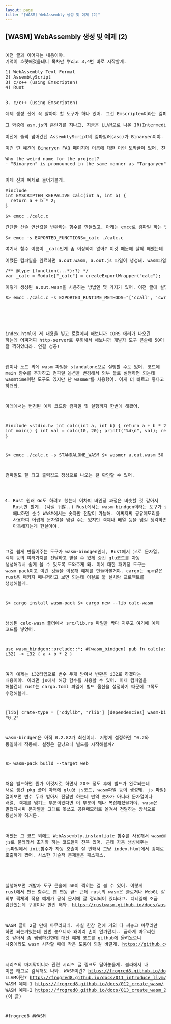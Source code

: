 ```yaml
---
layout: page
title: "[WASM] WebAssembly 생성 및 예제 (2)"
---
```


## [WASM] WebAssembly 생성 및 예제 (2)

<pre>

예전 글과 이어지는 내용이야. 
기억이 흐릿해졌을테니 목차만 뿌리고 3,4번 바로 시작할게.

1) WebAssembly Text Format
2) AssemblyScript
3) c/c++ (using Emscripten)
4) Rust


3. c/c++ (using Emscripten)

예제 생성 전에 꼭 알아야 할 도구가 하나 있어. 그건 Emscripten이라는 컴파일러 도구인데 LLVM의 back-end 컴파일러 도구 중 하나야. be라고 하니까 IR(Intermediate Representation)에서 기계어 변환만 말하는 것 같은데 사실 Emcripten의 최초 목적은 c/c++ 코드를 자바스크립트로 변환하는 거였어. 

그 와중에 asm.js의 혼란기를 지나고, 지금은 LLVM으로 나온 IR(Intermediate Representation) 파일을 .wasm으로 변경하는 작업을 하고 있어. 컴파일러 front-end(혹은 middle-end)에서 나온 .bc/.ll 파일들 말이야. Emscripten은 Binaryen 이라는 툴과 같이 설명해야 하는데 깊이 들어가면 툴 설명만 한가득일테니 간단히만 써볼게. (사실 아는게 없어..)

이전에 슬쩍 넘어갔던 AssemblyScript의 컴파일러(asc)가 Binaryen이야. node_modules에 설치되는 그거. 그리고 WebAssembly -> js로 변환도 가능하고, WASM -> IR optimizing -> WASM 변환도 가능해. 저 마지막 기능은 뭐냐하면 Emscripten 자체적인 최적화는 부족하기 때문에 최적화 툴로써 Binaryen을 사용하는데 더 작고, 더 빠른 WASM 파일이 추출된다고 해.

이건 딴 얘긴데 Binaryen FAQ 페이지에 이름에 대한 이런 토막글이 있어. 친절하게 발음 방법도 알려주는걸 보면 개발자가 왕좌의 게임 팬인듯.

Why the weird name for the project?
- "Binaryen" is pronounced in the same manner as "Targaryen": bi-NAIR-ee-in. Or something like that? Anyhow, however Targaryen is correctly pronounced, they should rhyme. Aside from pronunciation, the Targaryen house words, "Fire and Blood", have also inspired Binaryen's: "Code and Bugs."


이제 진짜 예제로 들어가볼게.

#include <emscripten.h>
int EMSCRIPTEN_KEEPALIVE calc(int a, int b) {
  return a + b * 2;
}

$> emcc ./calc.c

간단한 산술 연산값을 반환하는 함수를 만들었고, 아래는 emcc로 컴파일 하는 명령줄이야. 근데 함수 반환 타입에 EMSCRIPTEN~~ 구문이 하나 붙었지? 이건 .wat 설명할 때에 나왔던 export 지시어처럼 WASM 외부로 노출시킬 함수에 붙는 구문이야. 저렇게 코드에 추가하는 방법 외에 컴파일 시점에 노출할 함수를 지정할 수도 있어.

$> emcc -s EXPORTED_FUNCTIONS=_calc ./calc.c

여기서 함수 이름이 _calc인게 좀 이상하지 않아? 이것 때문에 살짝 헤멨는데 c컴파일러들은 예로부터 외부 함수 맹글링을 prefix underscore로 했대. 어셈으로 선언한 함수와 혼동되지 않기 위해서라는 썰도 있고 여러가지인데 아무튼 저렇게 _를 붙여줘야 인식하더라고. c로 외부 모듈 만들어 본 적이 없어서 잘 모르는 부분인데 혹시 자세히 아는 분은 덧글로 썰좀 풀어줘.

어쨌든 컴파일을 완료하면 a.out.wasm, a.out.js 파일이 생성돼. wasm파일은 알테니까 js파일을 설명하면 브라우저에 붙일 수 있게 나온 glu파일이라고 보면 돼. 생성된 js 파일은 2천줄이 넘을 정도로 꽤 긴데 내가 만든 함수만 찾아보면 아래처럼 바인딩 되어있어.

/** @type {function(...*):?} */
var _calc = Module["_calc"] = createExportWrapper("calc");

이렇게 생성된 a.out.wasm을 사용하는 방법엔 몇 가지가 있어. 이전 글에 설명했던 것처럼 node에서 initialize하고 사용할 수도 있는데 웹에서 사용하려면 cwrap, ccall을 컴파일 옵션에 추가해서 컴파일해주고 a.out.js 파일을 로드해서 이렇게 구성하면 돼.

$> emcc ./calc.c -s EXPORTED_RUNTIME_METHODS="['ccall', 'cwrap']"

<script src="a.out.js"></script>
<script>
Module.onRuntimeInitialized = _ => {
  const calc = Module.cwrap('calc', 'number', ['number', 'number']);
  console.log(calc(10, 20));
};
</script>

index.html에 저 내용을 넣고 로컬에서 해보니까 CORS 에러가 나오긴 하는데 어찌저찌 http-server로 우회해서 해보니까 개발자 도구 콘솔에 50이 잘 찍혀있더라. 연결 성공!

웹이나 노드 외에 wasm 파일을 standalone으로 실행할 수도 있어. 코드에 main 함수를 추가하고 컴파일 옵션을 변경해서 외부 툴로 실행하면 되는데 wasmtime이란 도구도 있지만 난 wasmer를 사용했어. 이게 더 빠르고 좋다고 하더라. 

아래에서는 변경된 예제 코드랑 컴파일 및 실행까지 한번에 해봤어.

#include <stdio.h>
int calc(int a, int b) {
  return a + b * 2;
}
int main() {
  int val = calc(10, 20);
  printf("%d\n", val);
  return 0;
}

$> emcc ./calc.c -s STANDALONE_WASM
$> wasmer a.out.wasm
50

컴파일도 잘 되고 출력값도 정상으로 나오는 걸 확인할 수 있어.


4. Rust
원래 Go도 하려고 했는데 어차피 바인딩 과정은 비슷할 것 같아서 Rust만 할게. (사실 귀찮..)
Rust에서는 wasm-bindgen이라는 도구가 중요한데 왜냐하면 순수 WASM에서는 숫자만 전달이 가능해. 어찌저찌 공유메모리를 사용하여 어렵게 문자열을 넘길 수는 있지만 객체나 배열 등을 넘길 생각하면 아득해지는게 현실이야.

그걸 쉽게 만들어주는 도구가 wasm-bindgen인데, Rust에서 js로 문자열, 객체 등의 여러가지를 전달하고 받을 수 있게 중간 glu코드를 자동 생성해줘서 쉽게 쓸 수 있도록 도와주게 돼. 이에 대한 패키징 도구는 wasm-pack이고 이런 것들을 이용해 예제를 만들어볼거야. cargo는 npm같은 rust용 패키지 매니저라고 보면 되는데 이걸로 툴 설치랑 프로젝트를 생성해볼게.

$> cargo install wasm-pack 
$> cargo new --lib calc-wasm

생성된 calc-wasm 폴더에서 src/lib.rs 파일을 싹다 지우고 여기에 예제 코드를 넣었어.

use wasm_bindgen::prelude::*;
#[wasm_bindgen]
pub fn calc(a: i32, b: i32) -> i32 {
    a + b * 2
}

여기 예제는 i32타입으로 변수 두개 받아서 반환은 i32로 하겠다는 내용이야. 이러면 js에서 해당 함수를 사용할 수 있어. 이제 컴파일을 해볼건데 rust는 cargo.toml 파일에 빌드 옵션을 설정하기 때문에 그쪽도 수정해볼게.

[lib]
crate-type = ["cdylib", "rlib"]
[dependencies]
wasm-bindgen = "0.2"

wasm-bindgen은 아직 0.2.82가 최신이네. 저렇게 설정하면 ^0.2와 동일하게 작동해. 설정은 끝났으니 빌드를 시작해볼까?

$> wasm-pack build --target web

처음 빌드하면 뭔가 이것저것 하면서 20초 정도 후에 빌드가 완료되는데 새로 생긴 pkg 폴더 아래에 glu용 js코드, wasm파일 등이 생성돼. js 파일을 열어보면 변수 두개 받아서 전달만 하는데 만약 숫자가 아니라 문자열이나 배열, 객체를 넘기는 부분이었다면 이 부분이 꽤나 복잡해졌을거야. wasm은 말했다시피 문자열을 그대로 못쓰고 공유메모리로 옮겨서 전달하는 방식으로 통신해야 하거든.

어쨌든 그 코드 외에도 WebAssembly.instantiate 함수를 사용해서 wasm을 js로 불러와서 초기화 하는 코드들이 잔뜩 있어. 근데 자동 생성해주는 js파일에서 init함수가 자동 호출이 잘 안돼서 그냥 index.html에서 강제로 호출하게 짰어. 사소한 기술적 문제들은 패스패스.

<script type="module">
  import init from "./pkg/calc_wasm.js";
  init().then((js) => {
    console.log(js.calc(10,20));
  });
</script>

실행해보면 개발자 도구 콘솔에 50이 찍히는 걸 볼 수 있어. 이렇게 rust에서 만든 함수도 웹 연동 끝~
근데 rust의 wasm은 클로저나 WebGL 같은 외부 객체의 적용 예제가 공식 문서에 잘 정리되어 있더라고. 디테일에 조금 감탄했는데 구경이나 한번 해봐. https://rustwasm.github.io/docs/wasm-bindgen/examples/


WASM 글이 2달 만에 마무리되네. 사실 한참 전에 거의 다 써놓고 마무리만 하면 되는거였는데 한번 놓으니까 왜이리 손이 안가던지.. 급하게 마무리한 것 같아서 좀 찜찜하긴한데 대신 예제 코드를 github에 올려놨으니 나중에라도 wasm 시작할 때에 작은 도움이 되길 바랄게.
https://github.com/frogred8/wasm-sample


시리즈의 마지막이니까 관련 시리즈 글 링크도 달아놓을게. 블라에서 내 이름 태그로 검색해도 나와.
WASM이란? https://frogred8.github.io/docs/010_asmjs_and_wasm/
LLVM이란? https://frogred8.github.io/docs/011_introduce_llvm/
WASM 예제-1 https://frogred8.github.io/docs/012_create_wasm/
WASM 예제-2 https://frogred8.github.io/docs/013_create_wasm_2/ (이 글)

#frogred8 #WASM